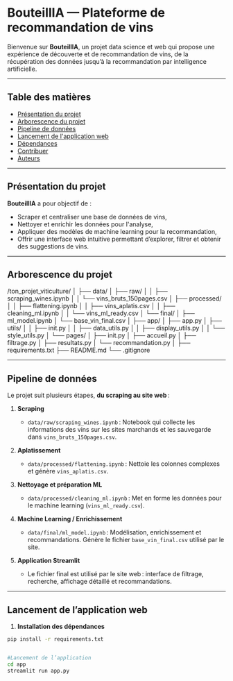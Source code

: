 # BouteillIA — Plateforme de recommandation de vins

Bienvenue sur **BouteillIA**, un projet data science et web qui propose une expérience de découverte et de recommandation de vins, de la récupération des données jusqu’à la recommandation par intelligence artificielle.

---

## Table des matières

- [Présentation du projet](#présentation-du-projet)
- [Arborescence du projet](#arborescence-du-projet)
- [Pipeline de données](#pipeline-de-données)
- [Lancement de l'application web](#lancement-de-lapplication-web)
- [Dépendances](#dépendances)
- [Contribuer](#contribuer)
- [Auteurs](#auteurs)

---

## Présentation du projet

**BouteillIA** a pour objectif de :
- Scraper et centraliser une base de données de vins,
- Nettoyer et enrichir les données pour l'analyse,
- Appliquer des modèles de machine learning pour la recommandation,
- Offrir une interface web intuitive permettant d’explorer, filtrer et obtenir des suggestions de vins.

---

## Arborescence du projet

/ton_projet_viticulture/
│
├── data/
│ ├── raw/
│ │ ├── scraping_wines.ipynb
│ │ └── vins_bruts_150pages.csv
│ ├── processed/
│ │ ├── flattening.ipynb
│ │ ├── vins_aplatis.csv
│ │ ├── cleaning_ml.ipynb
│ │ └── vins_ml_ready.csv
│ └── final/
│ ├── ml_model.ipynb
│ └── base_vin_final.csv
│
├── app/
│ ├── app.py
│ ├── utils/
│ │ ├── init.py
│ │ ├── data_utils.py
│ │ ├── display_utils.py
│ │ └── style_utils.py
│ └── pages/
│ ├── init.py
│ ├── accueil.py
│ ├── filtrage.py
│ ├── resultats.py
│ └── recommandation.py
│
├── requirements.txt
├── README.md
└── .gitignore

---

## Pipeline de données

Le projet suit plusieurs étapes, **du scraping au site web** :

1. **Scraping**
    - `data/raw/scraping_wines.ipynb` : Notebook qui collecte les informations des vins sur les sites marchands et les sauvegarde dans `vins_bruts_150pages.csv`.

2. **Aplatissement**
    - `data/processed/flattening.ipynb` : Nettoie les colonnes complexes et génère `vins_aplatis.csv`.

3. **Nettoyage et préparation ML**
    - `data/processed/cleaning_ml.ipynb` : Met en forme les données pour le machine learning (`vins_ml_ready.csv`).

4. **Machine Learning / Enrichissement**
    - `data/final/ml_model.ipynb` : Modélisation, enrichissement et recommandations. Génère le fichier `base_vin_final.csv` utilisé par le site.

5. **Application Streamlit**
    - Le fichier final est utilisé par le site web : interface de filtrage, recherche, affichage détaillé et recommandations.

---

## Lancement de l’application web

1. **Installation des dépendances**

```bash
pip install -r requirements.txt


#Lancement de l’application
cd app
streamlit run app.py
